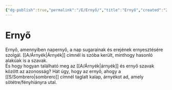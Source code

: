 ```yaml
---
{"dg-publish":true,"permalink":"/E/Ernyő/","title":"Ernyő","created":"2024-04-26T11:27","updated":"2024-05-02T19:02"}
---
```



# Ernyő

Ernyő, amennyiben napernyő, a nap sugarainak és erejének ernyesztésére szolgál. [[A/Árnyék\|Árnyék]] címnél is szóba került, minthogy hasonló alakúak is a szavak.  
És hogy hogyan található meg az [[A/Árnyék\|árnyék]] és ernyő szavak között az azonosság? Hát úgy, hogy az ernyő, ahogy a [[S/Sombrero\|sombrero]] címnél taglalt kalap, árnyékot ad, amely sötétre/fényhiányra utal.  
